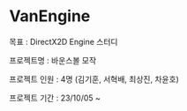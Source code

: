 # VanEngine

목표 : DirectX2D Engine 스터디


프로젝트명 : 바운스볼 모작

프로젝트 인원 : 4명 (김기훈, 서혁배, 최상진, 차윤호)

프로젝트 기간 : 23/10/05 ~
